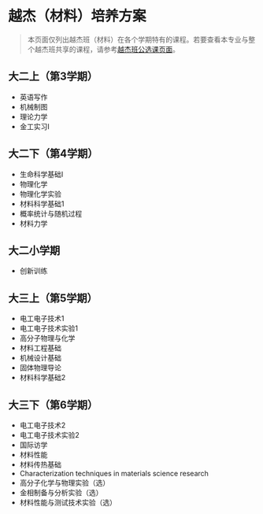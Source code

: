 # 越杰（材料）培养方案
> 本页面仅列出越杰班（材料）在各个学期特有的课程。若要查看本专业与整个越杰班共享的课程，请参考[越杰班公选课页面](/program/yuejie)。

## 大二上（第3学期）
- 英语写作
- 机械制图
- 理论力学
- 金工实习Ⅰ

## 大二下（第4学期）
- 生命科学基础I
- 物理化学
- 物理化学实验
- 材料科学基础1
- 概率统计与随机过程
- 材料力学

## 大二小学期
- 创新训练

## 大三上（第5学期）
- 电工电子技术1
- 电工电子技术实验1
- 高分子物理与化学
- 材料工程基础
- 机械设计基础
- 固体物理导论
- 材料科学基础2

## 大三下（第6学期）
- 电工电子技术2
- 电工电子技术实验2
- 国际访学
- 材料性能
- 材料传热基础
- Characterization techniques in materials science research
- 高分子化学与物理实验（选）
- 金相制备与分析实验（选）
- 材料性能与测试技术实验（选）
